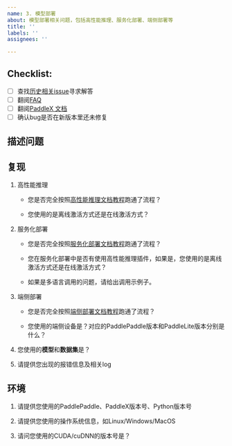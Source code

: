 ```yaml
---
name: 3. 模型部署
about: 模型部署相关问题，包括高性能推理、服务化部署、端侧部署等
title: ''
labels: ''
assignees: ''

---
```


## Checklist:

- [ ] 查找[历史相关issue](https://github.com/PaddlePaddle/PaddleX/issues)寻求解答
- [ ] 翻阅[FAQ](https://paddlepaddle.github.io/PaddleX/main/FAQ.html)
- [ ] 翻阅[PaddleX 文档](https://paddlepaddle.github.io/PaddleX/main/index.html)
- [ ] 确认bug是否在新版本里还未修复

## 描述问题

## 复现

1. 高性能推理

    * 您是否完全按照[高性能推理文档教程](https://paddlepaddle.github.io/PaddleX/main/pipeline_deploy/high_performance_inference.html)跑通了流程？

    * 您使用的是离线激活方式还是在线激活方式？

2. 服务化部署

    * 您是否完全按照[服务化部署文档教程](https://paddlepaddle.github.io/PaddleX/main/pipeline_deploy/service_deploy.html)跑通了流程？

    * 您在服务化部署中是否有使用高性能推理插件，如果是，您使用的是离线激活方式还是在线激活方式？

    * 如果是多语言调用的问题，请给出调用示例子。

3. 端侧部署
    * 您是否完全按照[端侧部署文档教程](https://paddlepaddle.github.io/PaddleX/main/pipeline_deploy/edge_deploy.html)跑通了流程？

    * 您使用的端侧设备是？对应的PaddlePaddle版本和PaddleLite版本分别是什么？


3. 您使用的**模型**和**数据集**是？

4. 请提供您出现的报错信息及相关log

## 环境

1. 请提供您使用的PaddlePaddle、PaddleX版本号、Python版本号

3. 请提供您使用的操作系统信息，如Linux/Windows/MacOS

4. 请问您使用的CUDA/cuDNN的版本号是？

